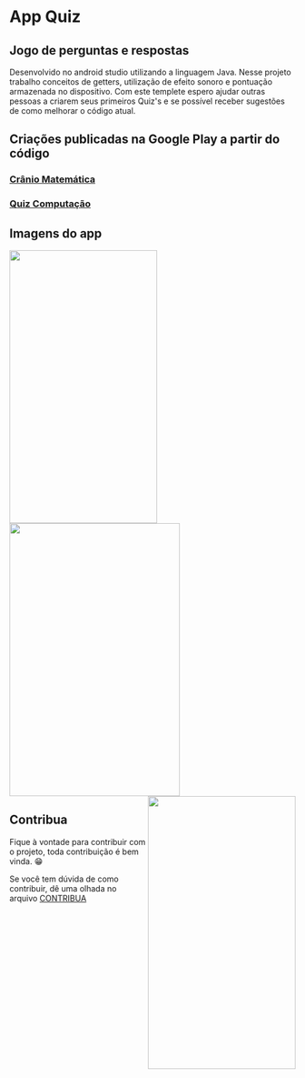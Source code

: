 # App Quiz
## Jogo de perguntas e respostas 
Desenvolvido no android studio utilizando a linguagem Java.
Nesse projeto trabalho conceitos de getters, utilização de efeito sonoro e pontuação armazenada no dispositivo. Com este templete espero ajudar outras pessoas a criarem seus primeiros Quiz's e se possível receber sugestões de como melhorar o código atual. 
## Criações publicadas na Google Play a partir do código
### [Crânio Matemática](https://play.google.com/store/apps/details?id=com.fabriciocranio.app&hl=pt_BR)
### [Quiz Computação](https://play.google.com/store/apps/details?id=com.fabriicioa.quizcomputacao&hl=pt_BR)

## Imagens do app

<a href="url"><img src="https://github.com/fabriicioa/appQuiz/blob/master/Arquivos/imagens/imagem1.png" align="left" height="480" width="260" ></a>
<a href="url"><img src="https://github.com/fabriicioa/appQuiz/blob/master/Arquivos/imagens/imagem2.png" align="center" height="480" width="300" ></a>
<a href="url"><img src="https://github.com/fabriicioa/appQuiz/blob/master/Arquivos/imagens/imagem3.png" align="right" height="480" width="260" ></a>

## Contribua

Fique à vontade para contribuir com o projeto, toda contribuição é bem vinda. :grin:

Se você tem dúvida de como contribuir, dê uma olhada no arquivo [CONTRIBUA](https://github.com/fabriicioa/appQuiz/blob/master/Contribuindo.pdf)


